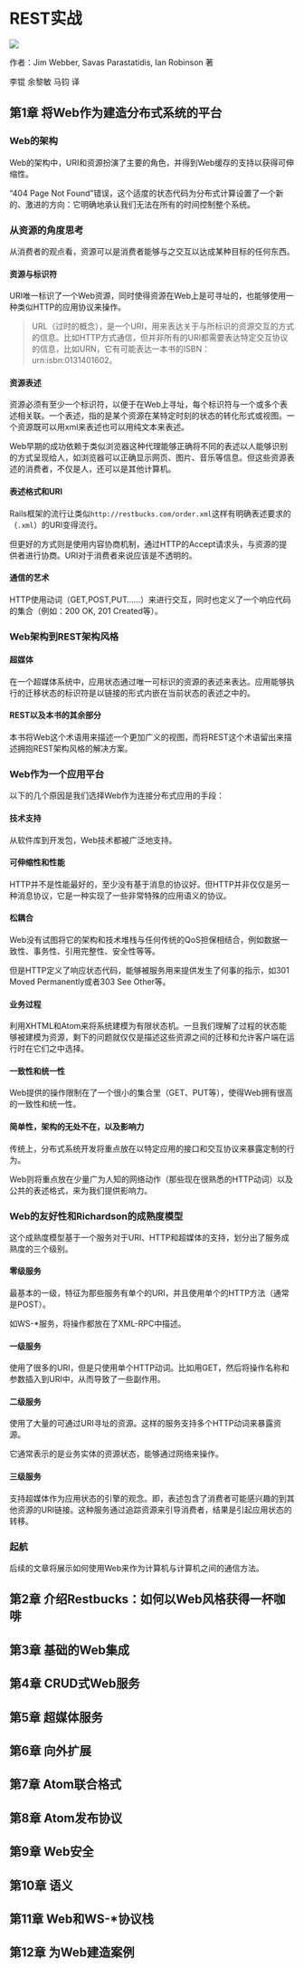 REST实战
==============

![](contents/cover.jpg)

作者：Jim Webber, Savas Parastatidis, Ian Robinson 著

李锟 余黎敏 马钧 译

第1章 将Web作为建造分布式系统的平台
------------------------------------------

### Web的架构

Web的架构中，URI和资源扮演了主要的角色，并得到Web缓存的支持以获得可伸缩性。

“404 Page Not Found”错误，这个适度的状态代码为分布式计算设置了一个新的、激进的方向：它明确地承认我们无法在所有的时间控制整个系统。

### 从资源的角度思考

从消费者的观点看，资源可以是消费者能够与之交互以达成某种目标的任何东西。

#### 资源与标识符

URI唯一标识了一个Web资源，同时使得资源在Web上是可寻址的，也能够使用一种类似HTTP的应用协议来操作。

> URL（过时的概念），是一个URI，用来表达关于与所标识的资源交互的方式的信息。比如HTTP方式通信，但并非所有的URI都需要表达特定交互协议的信息，比如URN，它有可能表达一本书的ISBN：urn:isbn:0131401602。

#### 资源表述

资源必须有至少一个标识符，以便于在Web上寻址，每个标识符与一个或多个表述相关联。一个表述，指的是某个资源在某特定时刻的状态的转化形式或视图。一个资源既可以用xml来表述也可以用纯文本来表述。

Web早期的成功依赖于类似浏览器这种代理能够正确将不同的表述以人能够识别的方式呈现给人，如浏览器可以正确显示网页、图片、音乐等信息。但这些资源表述的消费者，不仅是人，还可以是其他计算机。

#### 表述格式和URI

Rails框架的流行让类似`http://restbucks.com/order.xml`这样有明确表述要求的（`.xml`）的URI变得流行。

但更好的方式则是使用内容协商机制，通过HTTP的Accept请求头，与资源的提供者进行协商。URI对于消费者来说应该是不透明的。

#### 通信的艺术

HTTP使用动词（GET,POST,PUT……）来进行交互，同时也定义了一个响应代码的集合（例如：200 OK, 201 Created等）。

### Web架构到REST架构风格

#### 超媒体

在一个超媒体系统中，应用状态通过唯一可标识的资源的表述来表达。应用能够执行的迁移状态的标识符是以链接的形式内嵌在当前状态的表述之中的。

#### REST以及本书的其余部分

本书将Web这个术语用来描述一个更加广义的视图，而将REST这个术语留出来描述拥抱REST架构风格的解决方案。

### Web作为一个应用平台

以下的几个原因是我们选择Web作为连接分布式应用的手段：

#### 技术支持

从软件库到开发包，Web技术都被广泛地支持。

#### 可伸缩性和性能

HTTP并不是性能最好的，至少没有基于消息的协议好。但HTTP并非仅仅是另一种消息协议，它是一种实现了一些非常特殊的应用语义的协议。

#### 松耦合

Web没有试图将它的架构和技术堆栈与任何传统的QoS担保相结合，例如数据一致性、事务性、引用完整性、安全性等等。

但是HTTP定义了响应状态代码，能够被服务用来提供发生了何事的指示，如301 Moved Permanently或者303 See Other等。

#### 业务过程

利用XHTML和Atom来将系统建模为有限状态机。一旦我们理解了过程的状态能够被建模为资源，剩下的问题就仅仅是描述这些资源之间的迁移和允许客户端在运行时在它们之中选择。

#### 一致性和统一性

Web提供的操作限制在了一个很小的集合里（GET、PUT等），使得Web拥有很高的一致性和统一性。

#### 简单性，架构的无处不在，以及影响力

传统上，分布式系统开发将重点放在以特定应用的接口和交互协议来暴露定制的行为。

Web则将重点放在少量广为人知的网络动作（那些现在很熟悉的HTTP动词）以及公共的表述格式，来为我们提供影响力。

### Web的友好性和Richardson的成熟度模型

这个成熟度模型基于一个服务对于URI、HTTP和超媒体的支持，划分出了服务成熟度的三个级别。

#### 零级服务

最基本的一级，特征为那些服务有单个的URI，并且使用单个的HTTP方法（通常是POST）。

如WS-*服务，将操作都放在了XML-RPC中描述。

#### 一级服务

使用了很多的URI，但是只使用单个HTTP动词。比如用GET，然后将操作名称和参数插入到URI中，从而导致了一些副作用。

#### 二级服务

使用了大量的可通过URI寻址的资源。这样的服务支持多个HTTP动词来暴露资源。

它通常表示的是业务实体的资源状态，能够通过网络来操作。

#### 三级服务

支持超媒体作为应用状态的引擎的观念。即，表述包含了消费者可能感兴趣的到其他资源的URI链接。这种服务通过追踪资源来引导消费者，结果是引起应用状态的转移。

### 起航

后续的文章将展示如何使用Web来作为计算机与计算机之间的通信方法。

第2章 介绍Restbucks：如何以Web风格获得一杯咖啡
------------------------------------------

第3章 基础的Web集成
------------------------------------------

第4章 CRUD式Web服务
------------------------------------------

第5章 超媒体服务
------------------------------------------

第6章 向外扩展
------------------------------------------

第7章 Atom联合格式
------------------------------------------

第8章 Atom发布协议
------------------------------------------

第9章 Web安全
------------------------------------------

第10章 语义
------------------------------------------

第11章 Web和WS-*协议栈
------------------------------------------

第12章 为Web建造案例
------------------------------------------